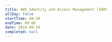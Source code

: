 ```yaml
---
title: AWS Identity and Access Management (IAM)
allDay: false
startTime: 08:30
endTime: 09:00
date: 2024-09-30
completed: null
---
```

